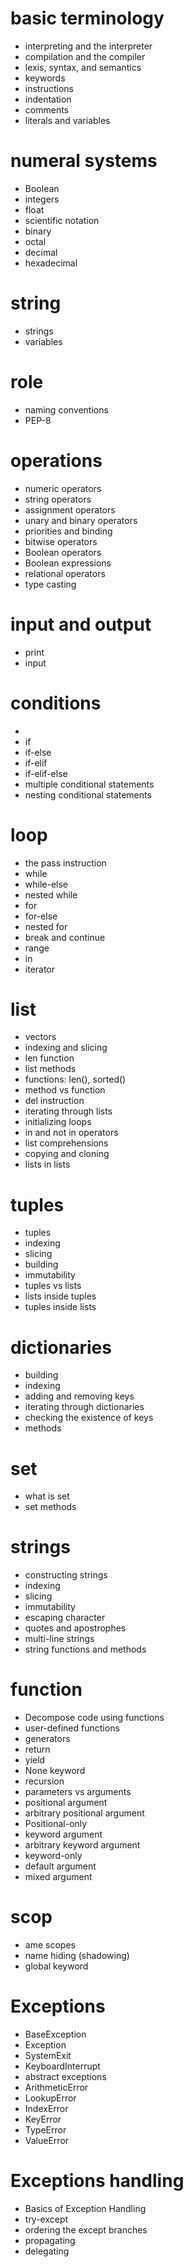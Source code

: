 # basic terminology
-  interpreting and the interpreter
-  compilation and the compiler
-  lexis, syntax, and semantics
-  keywords
-  instructions
-  indentation
-  comments
- literals and variables
# numeral systems
-  Boolean
- integers
- float
-  scientific notation
-  binary
- octal
- decimal
- hexadecimal
# string 
-  strings
-  variables
# role 
-  naming conventions
-  PEP-8
# operations
-  numeric operators
-  string operators
-  assignment operators
-  unary and binary operators
-  priorities and binding
-  bitwise operators
-  Boolean operators
-  Boolean expressions
-  relational operators
-  type casting

# input and output
-  print
- input

# conditions 
-  
- if
- if-else
- if-elif
- if-elif-else
-  multiple conditional statements
-  nesting conditional statements
# loop
-  the pass instruction
-  while
- while-else
- nested while
- for
- for-else
- nested for 
- break and continue
- range
- in
- iterator

# list 
-  vectors
-  indexing and slicing
-  len function
-  list methods
-  functions: len(), sorted()
- method vs function
-  del instruction
-  iterating through lists
-  initializing loops
-  in and not in operators
-  list comprehensions
-  copying and cloning
-  lists in lists
# tuples
- tuples
- indexing
- slicing
- building
- immutability
- tuples vs lists
- lists inside tuples
- tuples inside lists
# dictionaries
-  building
-  indexing
-  adding and removing keys
-  iterating through dictionaries
-  checking the existence of keys
-  methods
# set 
- what is set
- set methods  
# strings
- constructing strings
- indexing
- slicing
- immutability
-  escaping character
-  quotes and apostrophes
-  multi-line strings
-  string functions and methods
# function 

- Decompose code using functions
-  user-defined functions
- generators
-  return
- yield
-  None keyword
-  recursion
-  parameters vs arguments
-  positional argument
- arbitrary positional argument
- Positional-only
- keyword argument
- arbitrary keyword argument
- keyword-only
- default argument
- mixed argument
# scop 
-  ame scopes
- name hiding (shadowing)
- global keyword
# Exceptions 
-  BaseException
-  Exception
-  SystemExit
-  KeyboardInterrupt
-  abstract exceptions
-  ArithmeticError
-  LookupError
-  IndexError
-  KeyError
-  TypeError
-  ValueError
# Exceptions handling
- Basics of Exception Handling
-  try-except
-  ordering the except branches
-  propagating 
-  delegating


